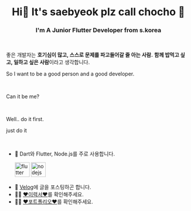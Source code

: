 <h1 align="center">Hi👋 It's saebyeok plz call chocho 👋</h1>
<h3 align="center">I'm A Junior Flutter Developer from s.korea</h3>




<br>


좋은 개발자는  <b>호기심이 많고, 스스로 문제를 파고들어갈 줄 아는 사람.</b> <b>함께 밥먹고 싶고, 일하고 싶은 사람</b>이라고 생각합니다.

So I want to be a good person and a good developer.<p>

<br>


Can it be me?



<br>



Well.. do it first.<p>
just do it<p>
  
  
<!-- <p>&nbsp;<img align="center" src="https://github-readme-stats.vercel.app/api?username=chochoq&show_icons=true&locale=en&theme=tokyonight" alt="chochoq" /></p> -->





<br>


- 🌱 Dart와 Flutter, Node.js를 주로 사용합니다.<p align="left"><img src="https://logowik.com/content/uploads/images/flutter5786.jpg" alt="flutter" width="40" height="40"/> </a> <img src="https://w1.pngwing.com/pngs/885/534/png-transparent-green-grass-nodejs-javascript-react-mean-angularjs-logo-symbol.png" alt="nodejs" width="40" height="40"/> </a> </p>
- 💬 <a href='https://velog.io/@chocho'>Velog</a>에 글을 포스팅하곤 합니다.
- 👩‍💻 <a href='https://drive.google.com/file/d/1oQ2bIPglI3oLX0CbkKARhmwUYU1ZTqRz/view?usp=share_link'>❤️이력서❤️</a>를 확인해주세요.
- 👩‍💻 <a href='https://saebyeok-portfolio-2023.web.app/'>❤️포트폴리오❤️</a>를 확인해주세요.



<!-- 
**chochoq/chochoq** is a ✨ _special_ ✨ repository because its `README.md` (this file) appears on your GitHub profile.

Here are some ideas to get you started:

- 🔭 I’m currently working on ...
- 🌱 I’m currently learning React, JavaScript.
- 👯 I’m looking to collaborate on ...
- 🤔 I’m looking for help with ...
- 💬 Ask me about ...
- 📫 How to reach me: ...
- 😄 Pronouns: ...
- ⚡ Fun fact: ...
 -->
